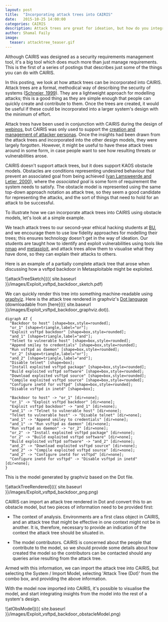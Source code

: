 ```yaml
---
layout: post
title:  "Incorporating attack trees into CAIRIS"
date:   2015-10-25 14:00:00
categories: CAIRIS
description: Attack trees are great for ideation, but how do you integrate them into a larger system's design with the minimum of effort?
author: Shamal Faily
image:
  teaser: attacktree_teaser.gif
---
```


Although CAIRIS was designed as a security requirements management tool, it's a big tool which does much more than just manage requirements.  This is the first of a series of postings that describes just some of the things you can do with CAIRIS.

In this posting, we look at how attack trees can be incorporated into CAIRIS.  Attack trees are a formal, methodical way of describing the security of systems ([Schneier, 1999](https://www.schneier.com/paper-attacktrees-ddj-ft.html)).  They are a lightweight approach for modelling attacks; this is a good thing as they are simple enough that people can quickly create and contribute to them.  Once the trees are created, it would be useful if these could be incorporated into a larger system's design with the minimum of effort.

Attack trees have been used in conjunction with CAIRIS during the design of [webinos](http://webinos.org), but CAIRIS was only used to support the [creation and management of attacker personas](http://www.shamalfaily.com/wp-content/papercite-data/pdf/atfa11.pdf).  Once the insights had been drawn from the attack trees and incorporated into the other design models, they were largely forgotten.  However, it might be useful to have these attack trees around in some form, in case people want to see how resulting threats or vulnerabilities arose.

CAIRIS doesn't support attack trees, but it does support KAOS obstacle models.  Obstacles are conditions representing undesired behaviour that prevent an associated goal from being achieved ([van Lamsweerde and Letier, 2000](https://www.info.ucl.ac.be/~avl/files/TSE-Obstacles.pdf)), where the *associated goal* is some form of requirement the system needs to satisfy.  The obstacle model is represented using the same top-down approach notation as attack tree, so they seem a good candidate for representing the attacks, and the sort of things that need to hold for an attack to be successful.

To illustrate how we can incorporate attack trees into CAIRIS using obstacle models, let's look at a simple example.

We teach attack trees to our second-year ethical hacking students at [BU](https://www1.bournemouth.ac.uk), and we encourage them to use low fidelity approaches for modelling their trees; this ensures technology doesn't get in the way of ideation.  Our students are taught how to identify and exploit vulnerabilities using tools like [nmap](http://nmap.org) and [metasploit](http://metasploit.com), and attack trees allow them to visualise what they have done, so they can explain their attacks to others.

Here is an example of a partially complete attack tree that arose when discussing how a vsftpd backdoor in Metasploitable might be exploited.

![attackTreeSketch]({{ site.baseurl }}/images/Exploit_vsftpd_backdoor_sketch.pdf)

We can quickly render this tree into something machine-readable using [graphviz](http://www.graphviz.org).  Here is the attack tree rendered in graphviz's [Dot language](http://www.graphviz.org/content/dot-language) (downloadable from [here]({{ site.baseurl }}/images/Exploit_vsftpd_backdoor_graphviz.dot)).

```
digraph AT {
  "Backdoor to host" [shape=box,style=rounded];
  "or_1" [shape=triangle,label="or"];
  "Exploit vsftpd backdoor" [shape=box,style=rounded];
  "and_1" [shape=triangle,label="and"];
  "Telnet to vulnerable host" [shape=box,style=rounded];
  "Append smiley to credentials" [shape=box,style=rounded];
  "Run vsftpd as daemon" [shape=box,style=rounded];
  "or_2" [shape=triangle,label="or"];
  "and_2" [shape=triangle,label="and"];
  "Disable telnet" [shape=box];
  "Install exploited vsftpd package" [shape=box,style=rounded];
  "Build exploited vsftpd software" [shape=box,style=rounded];
  "Download exploited vsftpd source" [shape=box,style=rounded];
  "Compile exploited vsftpd source" [shape=box,style=rounded];
  "Configure inetd for vsftpd" [shape=box,style=rounded];
  "Disable vsftpd in inetd" [shape=box];

  "Backdoor to host" -> "or_1" [dir=none];
  "or_1" -> "Exploit vsftpd backdoor" [dir=none];
  "Exploit vsftpd backdoor" -> "and_1" [dir=none];
  "and_1" -> "Telnet to vulnerable host" [dir=none];
  "Telnet to vulnerable host" -> "Disable telnet" [dir=none];
  "and_1" -> "Append smiley to credentials" [dir=none];
  "and_1" -> "Run vsftpd as daemon" [dir=none];
  "Run vsftpd as daemon" -> "or_2" [dir=none];
  "or_2" -> "Install exploited vsftpd package" [dir=none];
  "or_2" -> "Build exploited vsftpd software" [dir=none];
  "Build exploited vsftpd software" -> "and_2" [dir=none];
  "and_2" -> "Download exploited vsftpd source" [dir=none];
  "and_2" -> "Compile exploited vsftpd source" [dir=none];
  "and_2" -> "Configure inetd for vsftpd" [dir=none];
  "Configure inetd for vsftpd" -> "Disable vsftpd in inetd" [dir=none];
}
```

This is the model generated by graphviz based on the Dot file.

![attackTreeRendered]({{ site.baseurl }}/images/Exploit_vsftpd_backdoor_png.png)

CAIRIS can import an attack tree rendered in Dot and convert this to an obstacle model, but two pieces of information need to be provided first:

* The context of analysis.  Environments are a first class object in CAIRIS, and an attack tree that might be effective in one context might not be in another.  It is, therefore, necessary to provide an indication of the context the attack tree should be situated in.

* The model contributors.  CAIRIS is concerned about the people that contribute to the model, so we should provide some details about how created the model so the contributors can be contacted should any queries arise resulting from the attack tree.

Armed with this information, we can import the attack tree into CAIRIS, but selecting the System / Import Model, selecting 'Attack Tree (Dot)' from the combo box, and providing the above information.

With the model now imported into CAIRIS, it's possible to visualise the model, and start integrating insights from the model into the rest of a system's design.

 ![atObsModel]({{ site.baseurl }}/images/Exploit_vsftpd_backdoor_obstacleModel.png)
